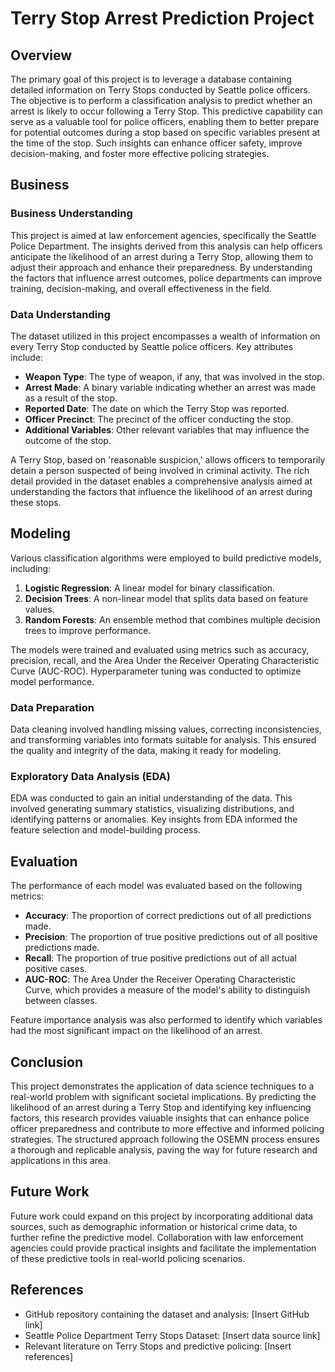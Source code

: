 # Terry Stop Arrest Prediction Project

## Overview
The primary goal of this project is to leverage a database containing detailed information on Terry Stops conducted by Seattle police officers. The objective is to perform a classification analysis to predict whether an arrest is likely to occur following a Terry Stop. This predictive capability can serve as a valuable tool for police officers, enabling them to better prepare for potential outcomes during a stop based on specific variables present at the time of the stop. Such insights can enhance officer safety, improve decision-making, and foster more effective policing strategies.

## Business

### Business Understanding
This project is aimed at law enforcement agencies, specifically the Seattle Police Department. The insights derived from this analysis can help officers anticipate the likelihood of an arrest during a Terry Stop, allowing them to adjust their approach and enhance their preparedness. By understanding the factors that influence arrest outcomes, police departments can improve training, decision-making, and overall effectiveness in the field.

### Data Understanding
The dataset utilized in this project encompasses a wealth of information on every Terry Stop conducted by Seattle police officers. Key attributes include:

- **Weapon Type**: The type of weapon, if any, that was involved in the stop.
- **Arrest Made**: A binary variable indicating whether an arrest was made as a result of the stop.
- **Reported Date**: The date on which the Terry Stop was reported.
- **Officer Precinct**: The precinct of the officer conducting the stop.
- **Additional Variables**: Other relevant variables that may influence the outcome of the stop.

A Terry Stop, based on 'reasonable suspicion,' allows officers to temporarily detain a person suspected of being involved in criminal activity. The rich detail provided in the dataset enables a comprehensive analysis aimed at understanding the factors that influence the likelihood of an arrest during these stops.

## Modeling
Various classification algorithms were employed to build predictive models, including:

1. **Logistic Regression**: A linear model for binary classification.
2. **Decision Trees**: A non-linear model that splits data based on feature values.
3. **Random Forests**: An ensemble method that combines multiple decision trees to improve performance.

The models were trained and evaluated using metrics such as accuracy, precision, recall, and the Area Under the Receiver Operating Characteristic Curve (AUC-ROC). Hyperparameter tuning was conducted to optimize model performance.

### Data Preparation
Data cleaning involved handling missing values, correcting inconsistencies, and transforming variables into formats suitable for analysis. This ensured the quality and integrity of the data, making it ready for modeling.

### Exploratory Data Analysis (EDA)
EDA was conducted to gain an initial understanding of the data. This involved generating summary statistics, visualizing distributions, and identifying patterns or anomalies. Key insights from EDA informed the feature selection and model-building process.

## Evaluation
The performance of each model was evaluated based on the following metrics:

- **Accuracy**: The proportion of correct predictions out of all predictions made.
- **Precision**: The proportion of true positive predictions out of all positive predictions made.
- **Recall**: The proportion of true positive predictions out of all actual positive cases.
- **AUC-ROC**: The Area Under the Receiver Operating Characteristic Curve, which provides a measure of the model's ability to distinguish between classes.

Feature importance analysis was also performed to identify which variables had the most significant impact on the likelihood of an arrest.

## Conclusion
This project demonstrates the application of data science techniques to a real-world problem with significant societal implications. By predicting the likelihood of an arrest during a Terry Stop and identifying key influencing factors, this research provides valuable insights that can enhance police officer preparedness and contribute to more effective and informed policing strategies. The structured approach following the OSEMN process ensures a thorough and replicable analysis, paving the way for future research and applications in this area.

## Future Work
Future work could expand on this project by incorporating additional data sources, such as demographic information or historical crime data, to further refine the predictive model. Collaboration with law enforcement agencies could provide practical insights and facilitate the implementation of these predictive tools in real-world policing scenarios.

## References
- GitHub repository containing the dataset and analysis: [Insert GitHub link]
- Seattle Police Department Terry Stops Dataset: [Insert data source link]
- Relevant literature on Terry Stops and predictive policing: [Insert references]
